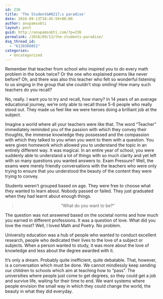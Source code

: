 ```yaml
---
id: 236
title: 'The Student&#8217;s paradise'
date: 2016-09-13T18:45:59+00:00
author: anupamsobti
layout: post
guid: http://anupamsobti.com/?p=236
permalink: /2016/09/13/the-students-paradise/
dsq_thread_id:
  - "6139360851"
categories:
  - Uncategorized
---
```

Remember that teacher from school who inspired you to do every math problem in the book twice? Or the one who explained poems like never before? Oh, and there was also this teacher who felt so wonderful listening to us singing in the group that she couldn&#8217;t stop smiling! How many such teachers do you recall?
  
No, really. I want you to try and recall, how many? In 14 years of an average educational journey, we&#8217;re only able to recall those 5-6 people who really stood out. They made us feel like we were heroes doing a brilliant job at the subject.
  
Imagine a world where all your teachers were like that. The word &#8220;Teacher&#8221; immediately reminded you of the passion with which they convey their thoughts, the immense knowledge they possessed and the compassion with which they talked to you when you went to them with a question. You were given homework which allowed you to understand the topic in an entirely different way. It was magical. In an entire year of school, you were suddenly able to understand a lot of things with so much clarity and yet left with so many questions you wanted answers to. Exam Pressure? Well, the exams were merely friendly conversations with the teachers who were only trying to ensure that you understood the beauty of the content they were trying to convey.
  
Students weren&#8217;t grouped based on age. They were free to choose what they wanted to learn about. Nobody passed or failed. They just graduated when they had learnt about enough things.

> <p style="text-align: center;">
>   &#8220;What do you want to be?&#8221;
> </p>

The question was not answered based on the societal norms and how much you earned in different professions. It was a question of love. What did you love the most? Well, I loved Math and Poetry. No problem.
  
University education was a hub of people who wanted to conduct excellent research, people who dedicated their lives to the love of a subject or subjects. When a person wanted to study, it was more about the love of knowledge and less about the degree awarded with it.

It&#8217;s only a dream. Probably quite inefficient, quite debatable. That, however, is a conversation which must be done. We cannot mindlessly keep sending our children to schools which aim at teaching how to &#8220;pass&#8221;. The universities where people just come to get degrees, so they could get a job and survive life, waiting for their time to end. We want systems where people envision the small way in which they could change the world, the beauty in what they did everyday.